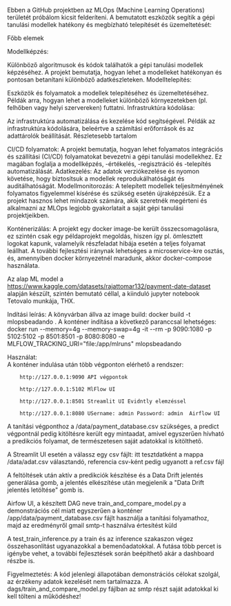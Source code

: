 Ebben a GitHub projektben az MLOps (Machine Learning Operations) területét próbálom kicsit felderíteni. A bemutatott eszközök segítik a gépi tanulási modellek hatékony és megbízható telepítését és üzemeltetését:

Főbb elemek

Modellképzés:

Különböző algoritmusok és kódok találhatók a gépi tanulási modellek képzéséhez.
A projekt bemutatja, hogyan lehet a modelleket hatékonyan és pontosan betanítani különböző adatkészleteken.
Modelltelepítés:

Eszközök és folyamatok a modellek telepítéséhez és üzemeltetéséhez.
Példák arra, hogyan lehet a modelleket különböző környezetekben (pl. felhőben vagy helyi szervereken) futtatni.
Infrastruktúra kódolása:

Az infrastruktúra automatizálása és kezelése kód segítségével.
Példák az infrastruktúra kódolására, beleértve a számítási erőforrások és az adattárolók beállítását.
Részletesebb tartalom

CI/CD folyamatok: A projekt bemutatja, hogyan lehet folyamatos integrációs és szállítási (CI/CD) folyamatokat bevezetni a gépi tanulási modellekhez. Ez magában foglalja a modellképzés, -értékelés, -regisztráció és -telepítés automatizálását.
Adatkezelés: Az adatok verziókezelése és nyomon követése, hogy biztosítsuk a modellek reprodukálhatóságát és auditálhatóságát.
Modellmonitorozás: A telepített modellek teljesítményének folyamatos figyelemmel kísérése és szükség esetén újraképzésük.
Ez a projekt hasznos lehet mindazok számára, akik szeretnék megérteni és alkalmazni az MLOps legjobb gyakorlatait a saját gépi tanulási projektjeikben.

Konténerizálás: A projekt egy docker image-be került összecsomagolásra, ez szintén csak egy példaprojekt megoldás, hiszen így pl. ömlesztett logokat kapunk, valamelyik részfeladat hibája esetén a teljes folyamat leállhat. A további fejlesztési iránynak lehetséges a microservice-kre osztás, és, amennyiben docker környezetnél maradunk, akkor docker-compose használata.

Az alap ML model a https://www.kaggle.com/datasets/rajattomar132/payment-date-dataset alapján készült, szintén bemutató céllal, a kiinduló jupyter notebook Tetovalo munkája, THX. 

Indítási leírás:
        A könyvárban állva az image build:
        docker build -t mlopsbeadando .
        A konténer indítása a következő paranccsal lehetséges:
        docker run --memory=4g --memory-swap=4g -it --rm -p 9090:1080 -p 5102:5102 -p 8501:8501 -p 8080:8080 -e MLFLOW_TRACKING_URI="file:/app/mlruns" mlopsbeadando

Használat:   
        A konténer indulása után több végponton elérhető a rendszer:
        
        http://127.0.0.1:9090 API végpontok
        
        http://127.0.0.1:5102 MlFlow UI
        
        http://127.0.0.1:8501 Streamlit UI Evidntly elemzéssel 
        
        http://127.0.0.1:8080 USername: admin Password: admin  Airflow UI

A tanítási végponthoz a /data/payment_database.csv szükséges, a predict végpontnál pedig kitöltésre került egy mintaadat, amivel egyszerűen hívható a predikciós folyamat, de természetesen saját adatokkal is kitölthető.

A Streamlit UI esetén a válassz egy csv fájlt: itt tesztdatként a mappa /data/adat.csv választandó, referencia csv-ként pedig ugyanott a ref.csv fájl
        
A feltöltések után aktív a predikciók készítése és a Data Drift jelentés generálása gomb, a jelentés elkészítése után megjelenik a "Data Drift jelentés letöltése" gomb is.

Airfow UI, a készített DAG neve train_and_compare_model.py a demonstrációs cél miatt egyszerűen a konténer /app/data/payment_database.csv fájlt használja a tanítási folyamathoz, majd az eredményről gmail smtp-t használva értesítést küld

A test_train_inference.py a train és az inference szakaszon végez összehasonlítást ugyanazokkal a bemenőadatokkal. A futása több percet is igénybe vehet, a további fejlesztések során beépíthető akár a dashboard részbe is.

Figyelmeztetés:
A kód jelenlegi állapotában demonstrációs célokat szolgál, az érzékeny adatok kezelését nem tartalmazza. A dags/train_and_compare_model.py fájlban az smtp részt saját adatokkal ki kell tölteni a működéshez!
